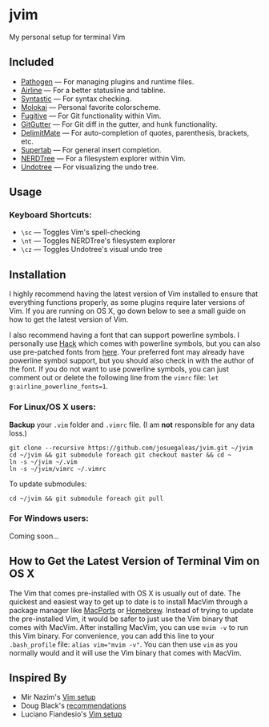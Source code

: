 jvim
=====
My personal setup for terminal Vim

Included
--------
* [Pathogen](https://github.com/tpope/vim-pathogen) — For managing plugins and runtime files.
* [Airline](https://github.com/bling/vim-airline) — For a better statusline and tabline.
* [Syntastic](https://github.com/scrooloose/syntastic) — For syntax checking.
* [Molokai](https://github.com/tomasr/molokai) — Personal favorite colorscheme.
* [Fugitive](https://github.com/tpope/vim-fugitive) — For Git functionality within Vim.
* [GitGutter](https://github.com/airblade/vim-gitgutter) — For Git diff in the gutter, and hunk functionality.
* [DelimitMate](https://github.com/Raimondi/delimitMate) — For auto-completion of quotes, parenthesis, brackets, etc.
* [Supertab](https://github.com/ervandew/supertab.git) — For general insert completion.
* [NERDTree](https://github.com/scrooloose/nerdtree.git) — For a filesystem explorer within Vim.
* [Undotree](https://github.com/mbbill/undotree) — For visualizing the undo tree.

Usage
-----
### Keyboard Shortcuts:
* `\sc` — Toggles Vim's spell-checking
* `\nt` — Toggles NERDTree's filesystem explorer
* `\cz` — Toggles Undotree's visual undo tree

Installation
------------
I highly recommend having the latest version of Vim installed to ensure that everything functions properly, as some plugins require later versions of Vim. If you are running on OS X, go down below to see a small guide on how to get the latest version of Vim.

I also recommend having a font that can support powerline symbols. I personally use [Hack](https://github.com/chrissimpkins/Hack) which comes with powerline symbols, but you can also use pre-patched fonts from [here](https://github.com/powerline/fonts). Your preferred font may already have powerline symbol support, but you should also check in with the author of the font. If you do not want to use powerline symbols, you can just comment out or delete the following line from the `vimrc` file: `let g:airline_powerline_fonts=1`.

### For Linux/OS X users:
**Backup** your `.vim` folder and `.vimrc` file. (I am **not** responsible for any data loss.)
```
git clone --recursive https://github.com/josuegaleas/jvim.git ~/jvim
cd ~/jvim && git submodule foreach git checkout master && cd ~
ln -s ~/jvim ~/.vim
ln -s ~/jvim/vimrc ~/.vimrc
```
To update submodules:
```
cd ~/jvim && git submodule foreach git pull
```

### For Windows users:
Coming soon...

How to Get the Latest Version of Terminal Vim on OS X
-----------------------------------------------------
The Vim that comes pre-installed with OS X is usually out of date. The quickest and easiest way to get up to date is to install MacVim through a package manager like [MacPorts](https://www.macports.org/) or [Homebrew](http://brew.sh/). Instead of trying to update the pre-installed Vim, it would be safer to just use the Vim binary that comes with MacVim. After installing MacVim, you can use `mvim -v` to run this Vim binary. For convenience, you can add this line to your `.bash_profile` file: `alias vim="mvim -v"`. You can then use `vim` as you normally would and it will use the Vim binary that comes with MacVim.

Inspired By
-----------
* Mir Nazim's [Vim setup](http://mirnazim.org/writings/vim-plugins-i-use/)
* Doug Black's [recommendations](http://dougblack.io/words/a-good-vimrc.html)
* Luciano Fiandesio's [Vim setup](http://www.lucianofiandesio.com/vim-configuration-for-happy-java-coding)
